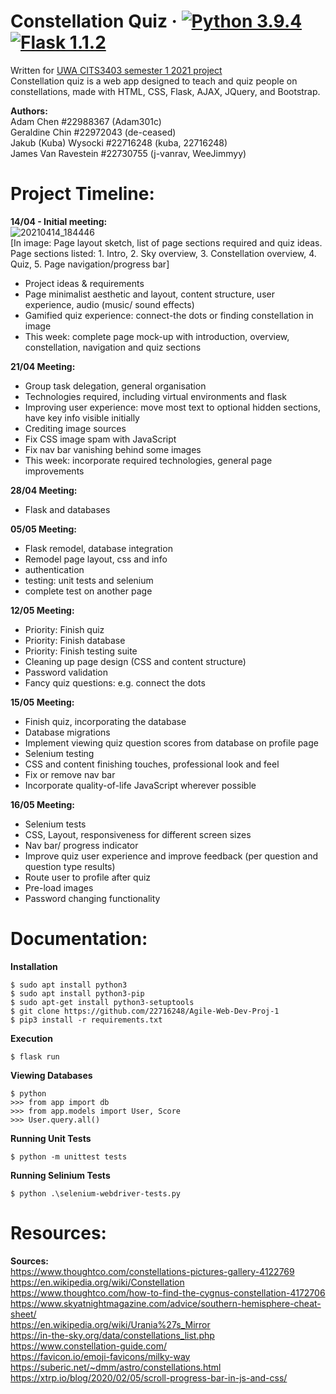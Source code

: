# Constellation Quiz &middot; [![Python 3.9.4](https://img.shields.io/badge/python-3.9.4-blue.svg)](https://www.python.org/downloads/release/python-394/) [![Flask 1.1.2](https://img.shields.io/badge/flask-1.1.2-blue.svg)](https://pypi.org/project/Flask/)  
Written for [UWA CITS3403 semester 1 2021 project](https://teaching.csse.uwa.edu.au/units/CITS3403/)  
Constellation quiz is a web app designed to teach and quiz people on constellations, made with HTML, CSS, Flask, AJAX, JQuery, and Bootstrap.  

**Authors:**  
Adam Chen #22988367 (Adam301c)  
Geraldine Chin #22972043 (de-ceased)  
Jakub (Kuba) Wysocki #22716248 (kuba, 22716248)  
James Van Ravestein #22730755 (j-vanrav, WeeJimmyy)  

# Project Timeline:  
**14/04 - Initial meeting:**  
![20210414_184446](https://user-images.githubusercontent.com/54944385/115646677-3a43c680-a355-11eb-864e-f98daa3cf477.jpg)  
[In image: Page layout sketch, list of page sections required and quiz ideas. Page sections listed: 1. Intro, 2. Sky overview, 3. Constellation overview, 4. Quiz, 5. Page navigation/progress bar]
* Project ideas & requirements
* Page minimalist aesthetic and layout, content structure, user experience, audio (music/ sound effects)
* Gamified quiz experience: connect-the dots or finding constellation in image
* This week: complete page mock-up with introduction, overview, constellation, navigation and quiz sections

**21/04 Meeting:**  
* Group task delegation, general organisation
* Technologies required, including virtual environments and flask
* Improving user experience: move most text to optional hidden sections, have key info visible initially
* Crediting image sources
* Fix CSS image spam with JavaScript
* Fix nav bar vanishing behind some images
* This week: incorporate required technologies, general page improvements

**28/04 Meeting:**  
* Flask and databases

**05/05 Meeting:**  
* Flask remodel, database integration
* Remodel page layout, css and info
* authentication
* testing: unit tests and selenium
* complete test on another page

**12/05 Meeting:**  
* Priority: Finish quiz
* Priority: Finish database
* Priority: Finish testing suite
* Cleaning up page design (CSS and content structure)
* Password validation
* Fancy quiz questions: e.g. connect the dots

**15/05 Meeting:**  
* Finish quiz, incorporating the database
* Database migrations
* Implement viewing quiz question scores from database on profile page
* Selenium testing
* CSS and content finishing touches, professional look and feel
* Fix or remove nav bar
* Incorporate quality-of-life JavaScript wherever possible

**16/05 Meeting:**  
* Selenium tests  
* CSS, Layout, responsiveness for different screen sizes  
* Nav bar/ progress indicator  
* Improve quiz user experience and improve feedback (per question and question type results)  
* Route user to profile after quiz  
* Pre-load images  
* Password changing functionality  

# Documentation:  
**Installation**  
```
$ sudo apt install python3
$ sudo apt install python3-pip
$ sudo apt-get install python3-setuptools
$ git clone https://github.com/22716248/Agile-Web-Dev-Proj-1
$ pip3 install -r requirements.txt
```

**Execution**  
```
$ flask run
```

**Viewing Databases**  
```
$ python
>>> from app import db
>>> from app.models import User, Score
>>> User.query.all()
```

**Running Unit Tests**
```
$ python -m unittest tests
```

**Running Selinium Tests**
```
$ python .\selenium-webdriver-tests.py
```

# Resources:  
**Sources:**  
https://www.thoughtco.com/constellations-pictures-gallery-4122769  
https://en.wikipedia.org/wiki/Constellation  
https://www.thoughtco.com/how-to-find-the-cygnus-constellation-4172706  
https://www.skyatnightmagazine.com/advice/southern-hemisphere-cheat-sheet/  
https://en.wikipedia.org/wiki/Urania%27s_Mirror  
https://in-the-sky.org/data/constellations_list.php  
https://www.constellation-guide.com/  
https://favicon.io/emoji-favicons/milky-way  
https://suberic.net/~dmm/astro/constellations.html  
https://xtrp.io/blog/2020/02/05/scroll-progress-bar-in-js-and-css/  
